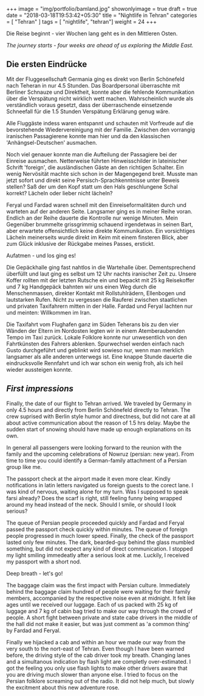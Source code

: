 +++
image = "img/portfolio/bamland.jpg"
showonlyimage = true
draft = true
date = "2018-03-18T19:53:42+05:30"
title = "Nightlife in Tehran"
categories = [ "Tehran" ]
tags = [ "nightlife", "tehran"]
weight = 24
+++

Die Reise beginnt - vier Wochen lang geht es in den Mittleren Osten. 

*The journey starts - four weeks are ahead of us exploring the Middle East.*
<!--more-->

## Die ersten Eindrücke

Mit der Fluggesellschaft Germania ging es direkt von Berlin Schönefeld nach Teheran in nur 4.5 Stunden. 
Das Boardpersonal überraschte mit Berliner Schnauze und Direktheit, konnte aber die fehlende Kommunikation über
die Verspätung nicht wirklich wett machen. Wahrscheinlich wurde als verständlich voraus gesetzt, dass der
überraschende einsetzende Schneefall für die 1.5 Stunden Verspätung Erklärung genug wäre. 

Alle Fluggäste indess waren entspannt und schauten mit Vorfreude auf die bevorstehende Wiedervereinigung mit der Familie. Zwischen den vorrangig iranischen Passagierene konnte man hier und da den klassischen 'Anhängsel-Deutschen' ausmachen. 

Noch viel genauer konnte man die Aufteilung der Passagiere bei der Einreise ausmachen. Netterweise führten Hinweisschilder in lateinischer Schrift 'foreign', die ausländischen Gäste an den richtigen Schalter. Ein wenig Nervösität machte sich schon in der Magengegend breit. Musste man jetzt sofort und direkt seine Persisch-Sprachkenntnisse unter Beweis stellen? Saß der um den Kopf statt um den Hals geschlungene Schal korrekt? Lächeln oder lieber nicht lächeln?

Feryal und Fardad waren schnell mit den Einreiseformalitäten durch und warteten auf der anderen Seite. Langsamer ging es in meiner Reihe voran. Endlich an der Reihe dauerte die Kontrolle nur wenige Minuten. Mein Gegenüber brummelte grissgrimmig schauend irgendetwas in seinen Bart, aber erwartete offensichtlich keine direkte Kommunikation. Ein vorsichtiges Lächeln meinerseits wurde direkt im Keim mit einem finsteren Blick, aber zum Glück inklusive der Rückgabe meines Passes, erstickt. 

Aufatmen - und los ging es!

Die Gepäckhalle ging fast nahtlos in die Wartehalle über. Dementsprechend überfüllt und laut ging es selbst um 12 Uhr nachts iranischer Zeit zu. Unsere Koffer rollten mit der letzten Rutsche ein und bepackt mit 25 kg Reisekoffer und 7 kg Handgepäck bahnten wir uns einen Weg durch die Menschenmassen, direkter Kontakt mit Rollstuhlrädern, Ellenbogen und lautstarken Rufen. Nicht zu vergessen die Rauferei zwischen staatlichen und privaten Taxifahrern mitten in der Halle. Fardad und Feryal lachten nur und meinten: Willkommen im Iran.

Die Taxifahrt vom Flughafen ganz im Süden Teherans bis zu den vier Wänden der Eltern im Nordosten legten wir in einem Atemberaubenden Tempo im Taxi zurück. Lokale Folklore konnte nur unwesentlich von den Fahrtkünsten des Fahrers ablenken. Spurwechsel werden einfach nach Gusto durchgeführt und geblinkt wird sowieso nur, wenn man merklich langsamer als alle anderen unterwegs ist. Eine knappe Stunde dauerte die eindrucksvolle Rennfahrt und ich war schon ein wenig froh, als ich heil wieder aussteigen konnte.



## *First impressions*

Finally, the date of our flight to Tehran arrived. We traveled by Germany in only 4.5 hours and directly from Berlin Schönefeld directly to Tehran. The crew suprised with Berlin style humor and directness, but did not care at all about active communication about the reason of 1.5 hrs delay. Maybe the sudden start of snowing should have made up enough explanations on its own. 

In general all passengers were looking forward to the reunion with the family and the upcoming celebrations of Nowruz (persian: new year). From time to time you could identify a German-family attachment of a Persian group like me. 

The passport check at the airport made it even more clear. Kindly notifications in latin letters navigated us foreign guests to the corect lane. I was kind of nervous, waiting alone for my turn. Was I supposed to speak farsi already? Does the scarf is right, still feeling funny being wrapped around my head instead of the neck. Should I smile, or should I look serious?

The queue of Persian people proceeded quickly and Fardad and Feryal passed the passport check quickly within minutes. The queue of foreign people progressed in much lower speed. Finally, the check of the passport lasted only few minutes. The dark, bearded-guy behind the glass mumbled something, but did not expect any kind of direct communication. I stopped my light smiling immedeatly after a serious look at me. Luckily, I received my passport with a short nod.

Deep breath - let's go!

The baggage claim was the first impact with Persian culture. Immediately behind the baggage claim hundred of people were waiting for their family members, accompanied by the respective noise even at midnight. It felt like ages until we received our luggage. Each of us packed with 25 kg of luggage and 7 kg of cabin bag tried to make our way through the crowd of people. A short fight between private and state cabe drivers in the middle of the hall did not make it easier, but was just comment as 'a common thing' by Fardad and Feryal.

Finally we hijacked a cab and within an hour we made our way from the very south to the nort-east of Tehran. Even though I have been warned before, the driving style of the cab driver took my breath. Changing lanes and a simultanous indication by flash light are completly over-estimated. I got the feeling you only use flash lights to make other drivers aware that you are driving much slower than anyone else. I tried to focus on the Persian folklore screaming out of the radio. It did not help much, but slowly the excitment about this new adventure rose.



